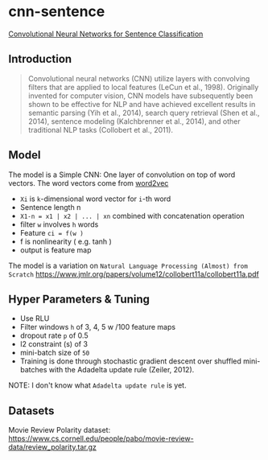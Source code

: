 # cnn-sentence

[Convolutional Neural Networks for Sentence Classification](https://arxiv.org/pdf/1408.5882.pdf)

## Introduction

> Convolutional neural networks (CNN) utilize layers with convolving filters that are applied to local features (LeCun et al., 1998). Originally invented for computer vision, CNN models have subsequently been shown to be effective for NLP and have achieved excellent results in semantic parsing (Yih et al., 2014), search query retrieval (Shen et al., 2014), sentence modeling (Kalchbrenner et al., 2014), and other traditional NLP tasks (Collobert et al., 2011).


## Model

The model is a Simple CNN: One layer of convolution on top of word vectors. The word vectors come from [word2vec](https://code.google.com/archive/p/word2vec/)


- `Xi` is `k`-dimensional word vector for `i`-th word
- Sentence length n
- `X1-n = x1 | x2 | ... | xn`  combined with concatenation operation
- filter `w` involves `h` words
- Feature `ci = f(w )`
- f is nonlinearity ( e.g. tanh )
- output is feature map

The model is a variation on `Natural Language Processing (Almost) from Scratch` https://www.jmlr.org/papers/volume12/collobert11a/collobert11a.pdf

## Hyper Parameters & Tuning

- Use RLU
- Filter windows `h` of 3, 4, 5 w /100 feature maps
- dropout rate `p` of 0.5
- l2 constraint (s) of 3
- mini-batch size of `50`
- Training is done through stochastic gradient descent over shuffled mini-batches with the Adadelta update rule (Zeiler, 2012).

NOTE: I don't know what `Adadelta update rule` is yet.

## Datasets

Movie Review Polarity dataset: https://www.cs.cornell.edu/people/pabo/movie-review-data/review_polarity.tar.gz